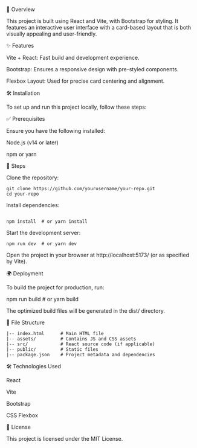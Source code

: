🚀 Overview

This project is built using React and Vite, with Bootstrap for styling. It features an interactive user interface with a card-based layout that is both visually appealing and user-friendly.

✨ Features

Vite + React: Fast build and development experience.

Bootstrap: Ensures a responsive design with pre-styled components.

Flexbox Layout: Used for precise card centering and alignment.

🛠 Installation

To set up and run this project locally, follow these steps:

✅ Prerequisites

Ensure you have the following installed:

Node.js (v14 or later)

npm or yarn

📌 Steps

Clone the repository:
```
git clone https://github.com/yourusername/your-repo.git
cd your-repo
```

Install dependencies:
```

npm install  # or yarn install
```
Start the development server:
```
npm run dev  # or yarn dev
```
Open the project in your browser at http://localhost:5173/ (or as specified by Vite).

🌍 Deployment

To build the project for production, run:

npm run build  # or yarn build

The optimized build files will be generated in the dist/ directory.

📁 File Structure
```
|-- index.html      # Main HTML file
|-- assets/         # Contains JS and CSS assets
|-- src/            # React source code (if applicable)
|-- public/         # Static files
|-- package.json    # Project metadata and dependencies
```
🛠 Technologies Used

React

Vite

Bootstrap

CSS Flexbox

📜 License

This project is licensed under the MIT License.


